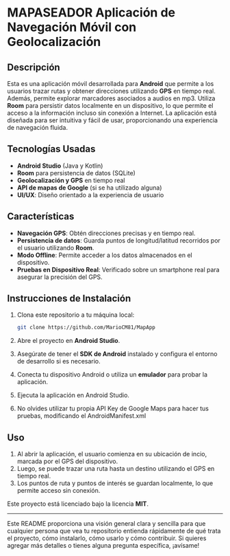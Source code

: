 
# MAPASEADOR **Aplicación de Navegación Móvil con Geolocalización**

## **Descripción**

Esta es una aplicación móvil desarrollada para **Android** que permite a los usuarios trazar rutas y obtener direcciones utilizando **GPS** en tiempo real. 
Además, permite explorar marcadores asociados a audios en mp3.
Utiliza **Room** para persistir datos localmente en un dispositivo, lo que permite el acceso a la información incluso sin conexión a Internet. 
La aplicación está diseñada para ser intuitiva y fácil de usar, proporcionando una experiencia de navegación fluida.

## **Tecnologías Usadas**

- **Android Studio** (Java y Kotlin)
- **Room** para persistencia de datos (SQLite)
- **Geolocalización y GPS** en tiempo real
- **API de mapas de Google** (si se ha utilizado alguna)
- **UI/UX**: Diseño orientado a la experiencia de usuario

## **Características**

- **Navegación GPS**: Obtén direcciones precisas y en tiempo real.
- **Persistencia de datos**: Guarda puntos de longitud/latitud recorridos por el usuario utilizando **Room**.
- **Modo Offline**: Permite acceder a los datos almacenados en el dispositivo.
- **Pruebas en Dispositivo Real**: Verificado sobre un smartphone real para asegurar la precisión del GPS.

## **Instrucciones de Instalación**

1. Clona este repositorio a tu máquina local:
   ```bash
   git clone https://github.com/MarioCM81/MapApp
   ```

2. Abre el proyecto en **Android Studio**.

3. Asegúrate de tener el **SDK de Android** instalado y configura el entorno de desarrollo si es necesario.

4. Conecta tu dispositivo Android o utiliza un **emulador** para probar la aplicación.

5. Ejecuta la aplicación en Android Studio.

6. No olvides utilizar tu propia API Key de Google Maps para hacer tus pruebas, modificando el AndroidManifest.xml

## **Uso**

1. Al abrir la aplicación, el usuario comienza en su ubicación de incio, marcada por el GPS del dispositivo.
2. Luego, se puede trazar una ruta hasta un destino utilizando el GPS en tiempo real.
3. Los puntos de ruta y puntos de interés se guardan localmente, lo que permite acceso sin conexión.

Este proyecto está licenciado bajo la licencia **MIT**.

---

Este README proporciona una visión general clara y sencilla para que cualquier persona que vea tu repositorio entienda rápidamente de qué trata el proyecto, cómo instalarlo, cómo usarlo y cómo contribuir. Si quieres agregar más detalles o tienes alguna pregunta específica, ¡avísame!
